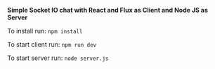 **Simple Socket IO chat with React and Flux as Client and Node JS as Server**

To install run: `npm install`

To start client run: `npm run dev`

To start server run: `node server.js`
